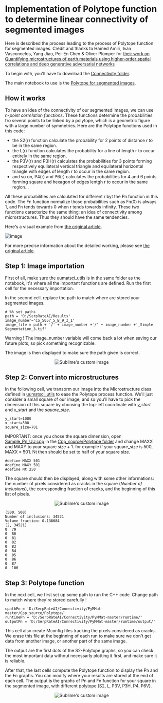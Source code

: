 # **Implementation of Polytope function to determine linear connectivity of segmented images**

Here is described the process leading to the process of Polytope function for segmented images. Credit and thanks to Hamed Amiri, Ivan Vasconcelos, Yang Jiao, Pei-En Chen & Oliver Plümper for [their work on Quantifying microstructures of earth materials using higher-order spatial correlations and deep generative adversarial networks](https://www.nature.com/articles/s41598-023-28970-w)

To begin with, you'll have to download the [Connectivity folder](Connectivity).

The main notebook to use is the [Polytope  for segmented images](Connectivity/PyMMat-master/Polytope_for_segmented_images.ipynb).

## **How it works**
To have an idea of the connectivity of our segmented images, we can use *n-point correlation functions*. These functions determine the probabilities fro several points to be linked by a polytope, which is a geometric figure with a large number of symmetries. Here are the Polytope functions used in this code:
  - the S2(r) function calculate the probability for 2 points of distance r to be in the same region. 
  - the L(r) function calculates the probability for a line of length r to occur entirely in the same region.
  - the P3V(r) and P3H(r) calculates the probabilities for 3 points forming respectively equilateral vertical triangle and equilateral horizontal triangle with edges of length r to occur in the same region.
  - and so on, P4(r) and P6(r) calculates the probabilities for 4 and 6 points forming square and hexagon of edges lentgh r to occur in the same region...

All these probabilities are calculated for different r byt the Pn function in this code. The Fn function normalize those probabilities such as Fn(0) is always 1, and Fn tends towards 0 when r tends towards infinity. These two functions caracterize the same thing: an idea of connectivity among microstructures. Thus they should have the same tendencies.

Here's a visual example from [the original article](https://www.nature.com/articles/s41598-023-28970-w).

![image](https://user-images.githubusercontent.com/94477034/233375734-b258fae5-9858-47ae-a169-fc1587c81035.png)

For more precise information about the detailed working, please see [the original article](https://www.nature.com/articles/s41598-023-28970-w).

## **Step 1: Image importation**
First of all, make sure the [uumatsci_utils](Connectivity/PyMMat-master/uumatsci_utils.py) is in the same folder as the notebook, it's where all the important functions are defined. Run the first cell for the necessary importation.

In the second cell, replace the path to match where are stored your segmented images.
```
# %% set paths
path = 'D:/SerpRateAI/Results'
image_number='CS_5057_5_B_9_3_1'
image_file = path + '/' + image_number +'/' + image_number +'_Simple Segmentation_3.tif'
```
Warning ! The image_number variable will come back a lot when saving our future plots, so pick something recognizable.

The image is then displayed to make sure the path given is correct.


<p align="center">
  <img src=https://user-images.githubusercontent.com/94477034/233383314-23c3569d-6301-4208-bb0d-12960c3b9192.png?raw=true alt="Sublime's custom image"/>
</p>

## **Step 2: Convert into microstructures**
In the following cell, we transorm our image into the Microstructure class defined in [uumatsci_utils](Connectivity/PyMMat-master/uumatsci_utils.py) to ease the Polytope process function. We'll just consider a small square of our image, and so you'll have to pick the dimension of this square by choosing the top-left coordinate with *y_start* and *x_start* and the *square_size*. 

```
y_start=1000
x_start=300
square_size=701
```
IMPORTANT: once you chose the square dimension, open [Sample_Pn_UU.cpp](Connectivity/PyMMat-master/Cpp_source/Polytope/Sample_Pn_UU.cpp) in the [Cpp_source/Polytope folder](Connectivity/PyMMat-master/Cpp_source/Polytope) and change MAXX and MAXY to your square size + 1. for example if your square_size is 500, MAXX = 501.
Nt then should be set to half of your square size.
```
#define MAXX 501
#define MAXY 501
#define Nt 250
```
The square should then be displayed, along with some other informations: the number of pixels considered as cracks in the square (*Number of inclusions*), the corresponding fraction of cracks, and the beginning of this list of pixels.

<p align="center">
  <img src=https://user-images.githubusercontent.com/94477034/233383781-99978332-d153-45c9-bdb5-9c8791cd3d79.png?raw=true alt="Sublime's custom image"/>
</p>


```
(500, 500)
Number of inclusions: 34521
Volume fraction: 0.138084
(2, 34521)
0  79
0  80
0  81
0  82
0  83
0  84
0  85
0  86
0  87
0  106
```

## **Step 3: Polytope function**
In the next cell, we first set up some path to run the C++ code. Change path to match where they're stored carefully ! 

```
cpathPn = 'D:/SerpRateAI/Connectivity/PyMMat-master/Cpp_source/Polytope/'
runtimePn = 'D:/SerpRateAI/Connectivity/PyMMat-master/runtime/'
outputPn = 'D:/SerpRateAI/Connectivity/PyMMat-master/runtime/output/'
```
This cell also create Mconfig files tracking the pixels considered as cracks. We erase this file at the beginning of each run to make sure we don't get data from another image, or another part of the same image.

The output are the first dots of the S2-Polytope graphs, so you can check the most important data without necessarly plotting it first, and make sure it is reliable.

After that, the last cells compute the Polytope function to display the Pn and the Fn graphs. You can modify where your results are stored at the end of each cell.
The output is the graphs of Pn and Fn function for your square in the segmented image, with different polytope (S2, L, P3V, P3H, P4, P6V).

<p align="center">
  <img src=https://user-images.githubusercontent.com/94477034/233358006-afd0ef70-c37a-48f4-bbba-597d5cb04170.png?raw=true" alt="Sublime's custom image"/>
</p>








